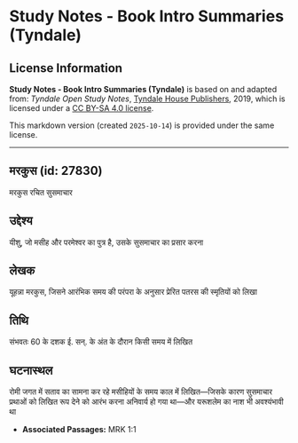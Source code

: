 # Study Notes - Book Intro Summaries (Tyndale)

## License Information

**Study Notes - Book Intro Summaries (Tyndale)** is based on and adapted from: _Tyndale Open Study Notes_, [Tyndale House Publishers](https://tyndaleopenresources.com/), 2019, which is licensed under a [CC BY-SA 4.0 license](https://creativecommons.org/licenses/by-sa/4.0/legalcode.en).

This markdown version (created `2025-10-14`) is provided under the same license.



--------------------------------

## मरकुस (id: 27830)

मरकुस रचित सुसमाचार

उद्देश्य
--------

यीशु, जो मसीह और परमेश्वर का पुत्र है, उसके सुसमाचार का प्रसार करना

लेखक
----

यूहन्ना मरकुस, जिसने आरंभिक समय की परंपरा के अनुसार प्रेरित पतरस की स्मृतियों को लिखा

तिथि
----

संभवतः 60 के दशक ई. सन्. के अंत के दौरान किसी समय में लिखित

घटनास्थल
--------

रोमी जगत में सताव का सामना कर रहे मसीहियों के समय काल में लिखित—जिसके कारण सुसमाचार प्रथाओं को लिखित रूप देने को आरंभ करना अनिवार्य हो गया था—और यरूशलेम का नाश भी अवश्यंभावी था

* **Associated Passages:** MRK 1:1

